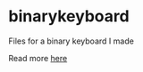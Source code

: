 # binarykeyboard
Files for a binary keyboard I made

Read more [here](https://ryanwise.me/projects/binary-keyboard/)
